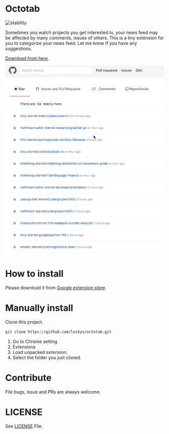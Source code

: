 Octotab
==
![stability](https://img.shields.io/badge/stability-experimental-lightgrey.svg)

Sometimes you watch projects you get interested in, your news feed may be affected by many comments, issues of others. This is a tiny extension for you to categorize your news feed. Let me know if you have any suggestions.

[Download from here](https://chrome.google.com/webstore/detail/llfamhakdognknlckipgfkmikollbeee).

![alt screenshot](assets/record.gif)

How to install
==
Please download it from [Google extension store](https://chrome.google.com/webstore/detail/llfamhakdognknlckipgfkmikollbeee
).

Manually install
==
Clone this project.
```sh
git clone https://github.com/lockys/octotab.git
```

1. Go to Chrome setting
2. Extensions
3. Load unpacked extension.  
4. Select the folder you just cloned.

Contribute
==
File bugs, issue and PRs are always welcome.

LICENSE
==
See [LICENSE](LICENSE) File.
